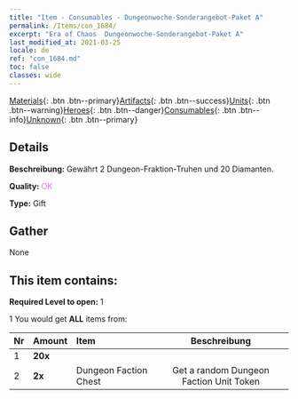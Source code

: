 ```yaml
---
title: "Item - Consumables - Dungeonwoche-Sonderangebot-Paket A"
permalink: /Items/con_1684/
excerpt: "Era of Chaos  Dungeonwoche-Sonderangebot-Paket A"
last_modified_at: 2021-03-25
locale: de
ref: "con_1684.md"
toc: false
classes: wide
---
```

 [Materials](/de/Items/){: .btn .btn--primary}[Artifacts](/de/Items/Artifacts/){: .btn .btn--success}[Units](/de/Items/Units/){: .btn .btn--warning}[Heroes](/de/Items/Heroes/){: .btn .btn--danger}[Consumables](/de/Items/Consumables/){: .btn .btn--info}[Unknown](/de/Items/Unknown/){: .btn .btn--primary}

## Details
 **Beschreibung:** Gewährt 2 Dungeon-Fraktion-Truhen und 20 Diamanten.

 **Quality:** <span style="color: #DA70D6">OK</span>

 **Type:** Gift

## Gather

  None

## This item contains:

 **Required Level to open:** 1

 1 You would get **ALL** items  from:

  | Nr | Amount |     Item    | Beschreibung |
  |:---|:-------|:------------|:-----------:|
  | 1 |  **20x** | <i class="fas fa-gem"/> |  | 
  | 2 |  **2x** | Dungeon Faction Chest | Get a random Dungeon Faction Unit Token  | 
